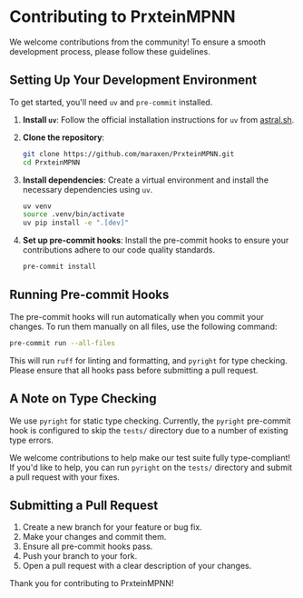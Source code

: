 # Contributing to PrxteinMPNN

We welcome contributions from the community! To ensure a smooth development process, please follow these guidelines.

## Setting Up Your Development Environment

To get started, you'll need `uv` and `pre-commit` installed.

1.  **Install `uv`**:
    Follow the official installation instructions for `uv` from [astral.sh](https://astral.sh/uv).

2.  **Clone the repository**:
    ```bash
    git clone https://github.com/maraxen/PrxteinMPNN.git
    cd PrxteinMPNN
    ```

3.  **Install dependencies**:
    Create a virtual environment and install the necessary dependencies using `uv`.
    ```bash
    uv venv
    source .venv/bin/activate
    uv pip install -e ".[dev]"
    ```

4.  **Set up pre-commit hooks**:
    Install the pre-commit hooks to ensure your contributions adhere to our code quality standards.
    ```bash
    pre-commit install
    ```

## Running Pre-commit Hooks

The pre-commit hooks will run automatically when you commit your changes. To run them manually on all files, use the following command:

```bash
pre-commit run --all-files
```

This will run `ruff` for linting and formatting, and `pyright` for type checking. Please ensure that all hooks pass before submitting a pull request.

## A Note on Type Checking

We use `pyright` for static type checking. Currently, the `pyright` pre-commit hook is configured to skip the `tests/` directory due to a number of existing type errors.

We welcome contributions to help make our test suite fully type-compliant! If you'd like to help, you can run `pyright` on the `tests/` directory and submit a pull request with your fixes.

## Submitting a Pull Request

1.  Create a new branch for your feature or bug fix.
2.  Make your changes and commit them.
3.  Ensure all pre-commit hooks pass.
4.  Push your branch to your fork.
5.  Open a pull request with a clear description of your changes.

Thank you for contributing to PrxteinMPNN!